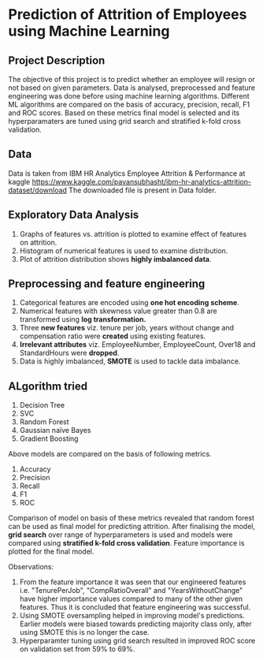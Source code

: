 #  Prediction of Attrition of Employees using Machine Learning 
##  Project Description
The objective of this project is to predict whether an employee will resign or not based on given parameters. Data is analysed, preprocessed and feature engineering was done
before using machine learning algorithms. Different ML algorithms are compared on the basis of accuracy, precision, recall, F1 and ROC scores. Based on these metrics final model 
is selected and its hyperparamaters are tuned using grid search and stratified k-fold cross validation. 

## Data
Data is taken from IBM HR Analytics Employee Attrition & Performance at kaggle https://www.kaggle.com/pavansubhasht/ibm-hr-analytics-attrition-dataset/download
The downloaded file is present in Data folder. 

## Exploratory Data Analysis
1. Graphs of features vs. attrition is plotted to examine effect of features on attrition.
2. Histogram of numerical features is used to examine distribution.
3. Plot of attrition distribution shows **highly imbalanced data**.

## Preprocessing and feature engineering
1. Categorical features are encoded using **one hot encoding scheme**.
2. Numerical features with skewness value greater than 0.8 are transformed using **log transformation.**
3. Three **new features** viz. tenure per job, years without change and compensation ratio were **created** using existing features.
4. **Irrelevant attributes** viz. EmployeeNumber, EmployeeCount, Over18 and StandardHours were **dropped**.
5. Data is highly imbalanced, **SMOTE** is used to tackle data imbalance.

## ALgorithm tried
1. Decision Tree
2. SVC
3. Random Forest
4. Gaussian naïve Bayes 
5. Gradient Boosting

Above models are compared on the basis of following metrics.
1. Accuracy
2. Precision
3. Recall
4. F1
5. ROC

Comparison of model on basis of these metrics revealed that random forest can be used as final model for predicting attrition.
After finalising the model, **grid search** over range of hyperparameters is used and models were compared using **stratified k-fold cross validation**.
Feature importance is plotted for the final model.

Observations:
1. From the feature importance it was seen that our engineered features i.e. "TenurePerJob", "CompRatioOverall" and "YearsWithoutChange" have higher importance values compared to many of the other given features. Thus it is concluded that feature engineering was successful.
2. Using SMOTE oversampling helped in improving model's predictions. Earlier models were biased towards predicting majority class only, after using SMOTE this is no longer the case.
3. Hyperparamter tuning using grid search resulted in improved ROC score on validation set from 59% to 69%.
